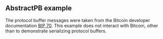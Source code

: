 ## AbstractPB example
The protocol buffer messages were taken from the Bitcoin developer documentation [BIP 70](https://github.com/bitcoin/bips/blob/master/bip-0070.mediawiki).  This example does not interact with Bitcoin, other than to demonstrate serializing protocol buffers.
